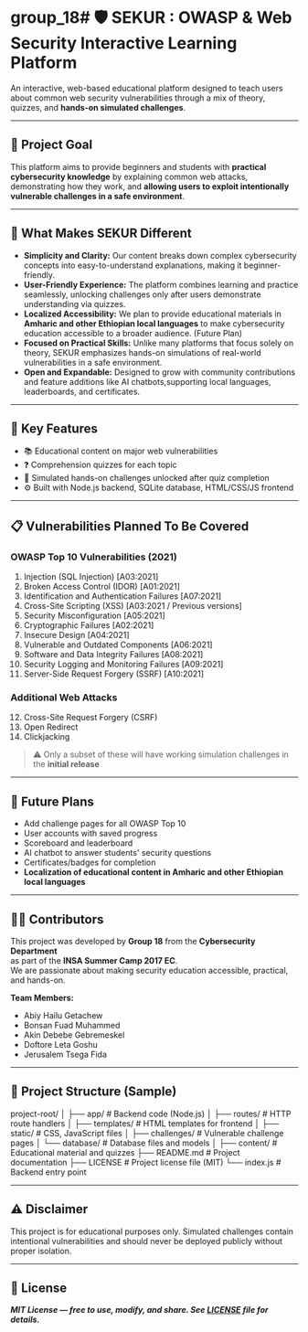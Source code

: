 # group_18# 🛡️ **SEKUR** : OWASP & Web Security Interactive Learning Platform

An interactive, web-based educational platform designed to teach users about common web security vulnerabilities through a mix of theory, quizzes, and **hands-on simulated challenges**.

---

## 🎯 Project Goal

This platform aims to provide beginners and students with **practical cybersecurity knowledge** by explaining common web attacks, demonstrating how they work, and **allowing users to exploit intentionally vulnerable challenges in a safe environment**.

---

## 🌟 What Makes SEKUR Different

- **Simplicity and Clarity:** Our content breaks down complex cybersecurity concepts into easy-to-understand explanations, making it beginner-friendly.  
- **User-Friendly Experience:** The platform combines learning and practice seamlessly, unlocking challenges only after users demonstrate understanding via quizzes.  
- **Localized Accessibility:** We plan to provide educational materials in **Amharic and other Ethiopian local languages** to make cybersecurity education accessible to a broader audience.  (Future Plan)
- **Focused on Practical Skills:** Unlike many platforms that focus solely on theory, SEKUR emphasizes hands-on simulations of real-world vulnerabilities in a safe environment.  
- **Open and Expandable:** Designed to grow with community contributions and feature additions like AI chatbots,supporting local languages, leaderboards, and certificates.  

---

## 🧩 Key Features

- 📚 Educational content on major web vulnerabilities  
- ❓ Comprehension quizzes for each topic  
- 🧪 Simulated hands-on challenges unlocked after quiz completion  
- ⚙️ Built with Node.js backend, SQLite database, HTML/CSS/JS frontend  

---

## 📋 Vulnerabilities Planned To Be Covered

### OWASP Top 10 Vulnerabilities (2021)

1. Injection (SQL Injection) [A03:2021]  
2. Broken Access Control (IDOR) [A01:2021]  
3. Identification and Authentication Failures [A07:2021]  
4. Cross-Site Scripting (XSS) [A03:2021 / Previous versions]  
5. Security Misconfiguration [A05:2021]  
6. Cryptographic Failures [A02:2021]  
7. Insecure Design [A04:2021]  
8. Vulnerable and Outdated Components [A06:2021]  
9. Software and Data Integrity Failures [A08:2021]  
10. Security Logging and Monitoring Failures [A09:2021]  
11. Server-Side Request Forgery (SSRF) [A10:2021]  

### Additional Web Attacks

12. Cross-Site Request Forgery (CSRF)  
13. Open Redirect  
14. Clickjacking  


> ⚠️ Only a subset of these will have working simulation challenges in the **initial release** 
---

## 🚀 Future Plans

- Add challenge pages for all OWASP Top 10
- User accounts with saved progress
- Scoreboard and leaderboard
- AI chatbot to answer students' security questions
- Certificates/badges for completion
- **Localization of educational content in Amharic and other Ethiopian local languages** 

---

## 👨‍💻 Contributors

This project was developed by **Group 18** from the **Cybersecurity Department**  
as part of the **INSA Summer Camp 2017 EC**.  
We are passionate about making security education accessible, practical, and hands-on.

**Team Members:**

- Abiy Hailu Getachew  
- Bonsan Fuad Muhammed  
- Akin Debebe Gebremeskel  
- Doftore Leta Goshu  
- Jerusalem Tsega Fida  

---

## 📂 Project Structure (Sample)

project-root/
│
├── app/                         # Backend code (Node.js)
│   ├── routes/                  # HTTP route handlers
│   ├── templates/               # HTML templates for frontend
│   ├── static/                  # CSS, JavaScript files
│   ├── challenges/              # Vulnerable challenge pages
│   └── database/                # Database files and models
│
├── content/                     # Educational material and quizzes
├── README.md                    # Project documentation
├── LICENSE                      # Project license file (MIT)
└── index.js                     # Backend entry point

---

## ⚠️ Disclaimer

This project is for educational purposes only. Simulated challenges contain intentional vulnerabilities and should never be deployed publicly without proper isolation.

---

## 🧾 License

***MIT License — free to use, modify, and share. See [LICENSE](./LICENSE) file for details.***

